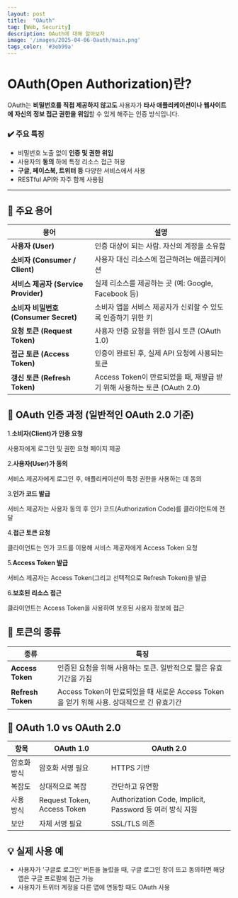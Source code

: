 ```yaml
---
layout: post
title:  "OAuth"
tag: [Web, Security]
description: OAuth에 대해 알아보자
image: '/images/2025-04-06-Oauth/main.png'
tags_color: '#3eb99a'
---
```



# OAuth(Open Authorization)란?

OAuth는 **비밀번호를 직접 제공하지 않고도** 사용자가 **타사 애플리케이션이나 웹사이트에 자신의 정보 접근 권한을 위임**할 수 있게 해주는 인증 방식입니다.

### ✔️ 주요 특징

- 비밀번호 노출 없이 **인증 및 권한 위임**
- 사용자의 **동의** 하에 특정 리소스 접근 허용
- **구글, 페이스북, 트위터 등** 다양한 서비스에서 사용
- RESTful API와 자주 함께 사용됨

------

## 🧩 주요 용어

| 용어                                  | 설명                                                         |
| ------------------------------------- | ------------------------------------------------------------ |
| **사용자 (User)**                     | 인증 대상이 되는 사람. 자신의 계정을 소유함                  |
| **소비자 (Consumer / Client)**        | 사용자 대신 리소스에 접근하려는 애플리케이션                 |
| **서비스 제공자 (Service Provider)**  | 실제 리소스를 제공하는 곳 (예: Google, Facebook 등)          |
| **소비자 비밀번호 (Consumer Secret)** | 소비자 앱을 서비스 제공자가 신뢰할 수 있도록 인증하기 위한 키 |
| **요청 토큰 (Request Token)**         | 사용자 인증 요청을 위한 임시 토큰 (OAuth 1.0)                |
| **접근 토큰 (Access Token)**          | 인증이 완료된 후, 실제 API 요청에 사용되는 토큰              |
| **갱신 토큰 (Refresh Token)**         | Access Token이 만료되었을 때, 재발급 받기 위해 사용하는 토큰 (OAuth 2.0) |

## 🔄 OAuth 인증 과정 (일반적인 OAuth 2.0 기준)

1.**소비자(Client)가 인증 요청**

사용자에게 로그인 및 권한 요청 페이지 제공

2.**사용자(User)가 동의**

서비스 제공자에게 로그인 후, 애플리케이션이 특정 권한을 사용하는 데 동의

3.**인가 코드 발급**

서비스 제공자는 사용자 동의 후 인가 코드(Authorization Code)를 클라이언트에 전달

4.**접근 토큰 요청**

클라이언트는 인가 코드를 이용해 서비스 제공자에게 Access Token 요청

5.**Access Token 발급**

서비스 제공자는 Access Token(그리고 선택적으로 Refresh Token)을 발급

6.**보호된 리소스 접근**

클라이언트는 Access Token을 사용하여 보호된 사용자 정보에 접근

## 🔐 토큰의 종류

| 종류              | 특징                                                         |
| ----------------- | ------------------------------------------------------------ |
| **Access Token**  | 인증된 요청을 위해 사용하는 토큰. 일반적으로 짧은 유효기간을 가짐 |
| **Refresh Token** | Access Token이 만료되었을 때 새로운 Access Token을 얻기 위해 사용. 상대적으로 긴 유효기간 |

## 🔁 OAuth 1.0 vs OAuth 2.0

| 항목        | OAuth 1.0                   | OAuth 2.0                                                |
| ----------- | --------------------------- | -------------------------------------------------------- |
| 암호화 방식 | 암호화 서명 필요            | HTTPS 기반                                               |
| 복잡도      | 상대적으로 복잡             | 간단하고 유연함                                          |
| 사용 방식   | Request Token, Access Token | Authorization Code, Implicit, Password 등 여러 방식 지원 |
| 보안        | 자체 서명 필요              | SSL/TLS 의존                                             |

## 💡 실제 사용 예

- 사용자가 ‘구글로 로그인’ 버튼을 눌렀을 때, 구글 로그인 창이 뜨고 동의하면 해당 앱은 구글 프로필에 접근 가능
- 사용자가 트위터 계정을 다른 앱에 연동할 때도 OAuth 사용
